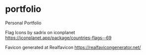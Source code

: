 # portfolio
 Personal Portfolio

Flag Icons by sadrix on iconplanet
https://iconplanet.app/package/countries-flags--69

Favicon generated at Realfavicon
https://realfavicongenerator.net/